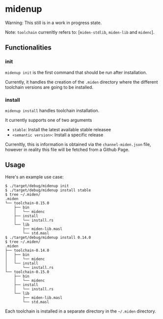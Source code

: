 # midenup
Warning: This still is in a work in progress state.

Note: `toolchain` currenltly refers to: [`miden-stdlib`, `miden-lib` and `midenc`].

## Functionalities
### init
`midenup init` is the first command that should be run after installation.

Currently, it handles the creation of the `.miden` directory where the different toolchain versions are going to be installed.

### install
`midenup install` handles toolchain installation.

It currently supports one of two arguments
- `stable`: Install the latest available stable releasee
- `<semantic version>`: Install a specific release

Currenltly, this is information is obtained via the `channel-miden.json` file, however in reality this file will be fetched from a Github Page.

## Usage
Here's an example use case:
``` shell
$ ./target/debug/midenup init
$ ./target/debug/midenup install stable
$ tree ~/.miden/
.miden
└── toolchain-0.15.0
    ├── bin
    │   └── midenc
    ├── install
    │   └── install.rs
    └── lib
        ├── miden-lib.masl
        └── std.masl
$ ./target/debug/midenup install 0.14.0
$ tree ~/.miden/
.miden
├── toolchain-0.14.0
│   ├── bin
│   │   └── midenc
│   └── install
│       └── install.rs
└── toolchain-0.15.0
    ├── bin
    │   └── midenc
    ├── install
    │   └── install.rs
    └── lib
        ├── miden-lib.masl
        └── std.masl
```

Each toolchain is installed in a separate directory in the `~/.miden` directory.

